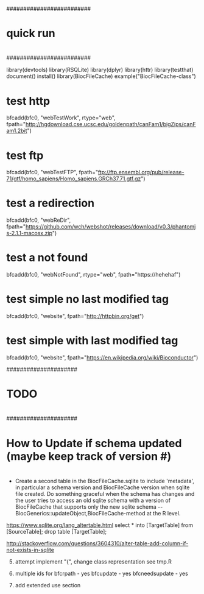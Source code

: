 #########################
#
# quick run 
#
#########################

library(devtools)
library(RSQLite)
library(dplyr)
library(httr)
library(testthat)
document()
install()
library(BiocFileCache)
example("BiocFileCache-class")



# test http
bfcadd(bfc0, "webTestWork", rtype="web", fpath="http://hgdownload.cse.ucsc.edu/goldenpath/canFam1/bigZips/canFam1.2bit")
# test ftp 
bfcadd(bfc0, "webTestFTP", fpath="ftp://ftp.ensembl.org/pub/release-71/gtf/homo_sapiens/Homo_sapiens.GRCh37.71.gtf.gz")
# test a redirection
bfcadd(bfc0, "webReDir", fpath="https://github.com/wch/webshot/releases/download/v0.3/phantomjs-2.1.1-macosx.zip")
# test a not found 
bfcadd(bfc0, "webNotFound", rtype="web", fpath="https://hehehaf")

# test simple no last modified tag
bfcadd(bfc0, "website", fpath="http://httpbin.org/get")
# test simple with last modified tag 
bfcadd(bfc0, "website", fpath="https://en.wikipedia.org/wiki/Bioconductor")

#####################
#
# TODO
#
#####################

#
# How to Update if schema updated  (maybe keep track of version #)
#

- Create a second table in the BiocFileCache.sqlite to include
  'metadata', in particular a schema version and BiocFileCache version
  when sqlite file created. Do something graceful when the schema has
  changes and the user tries to access an old sqlite schema with a
  version of BiocFileCache that supports only the new sqlite schema --
  BiocGenerics::updateObject,BiocFileCache-method at the R level.

https://www.sqlite.org/lang_altertable.html
select * into [TargetTable] from [SourceTable];
drop table [TargetTable];

http://stackoverflow.com/questions/3604310/alter-table-add-column-if-not-exists-in-sqlite





5. attempt implement "{", change class representation see tmp.R


7. multiple ids for 
bfcrpath - yes
bfcupdate - yes
bfcneedsupdate - yes


8. add extended use section
